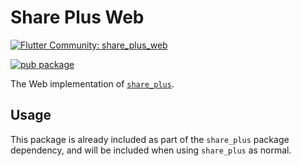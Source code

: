 # Share Plus Web

[![Flutter Community: share_plus_web](https://fluttercommunity.dev/_github/header/share_plus_web)](https://github.com/fluttercommunity/community)

[![pub package](https://img.shields.io/pub/v/share_plus_web.svg)](https://pub.dev/packages/share_plus_web)

The Web implementation of [`share_plus`](https://pub.dev/packages/share_plus).

## Usage

This package is already included as part of the `share_plus` package dependency, and will 
be included when using `share_plus` as normal.
